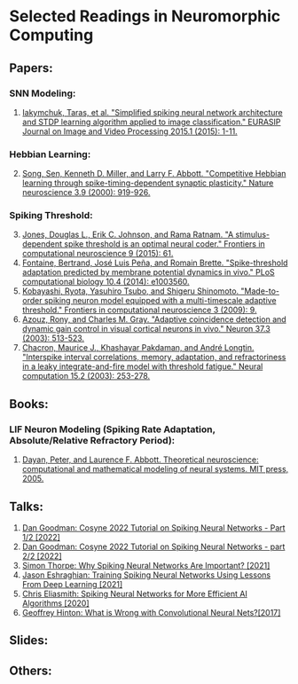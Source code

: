 # Selected Readings in Neuromorphic Computing
## Papers:
### SNN Modeling:
1. [Iakymchuk, Taras, et al. "Simplified spiking neural network architecture and STDP learning algorithm applied to image classification." EURASIP Journal on Image and Video Processing 2015.1 (2015): 1-11.](https://link.springer.com/content/pdf/10.1186/s13640-015-0059-4.pdf?pdf=button)
### Hebbian Learning:
2. [Song, Sen, Kenneth D. Miller, and Larry F. Abbott. "Competitive Hebbian learning through spike-timing-dependent synaptic plasticity." Nature neuroscience 3.9 (2000): 919-926.](https://www.nature.com/articles/nn0900_919)
### Spiking Threshold:
3. [Jones, Douglas L., Erik C. Johnson, and Rama Ratnam. "A stimulus-dependent spike threshold is an optimal neural coder." Frontiers in computational neuroscience 9 (2015): 61.](https://core.ac.uk/download/pdf/82859441.pdf)
4. [Fontaine, Bertrand, José Luis Peña, and Romain Brette. "Spike-threshold adaptation predicted by membrane potential dynamics in vivo." PLoS computational biology 10.4 (2014): e1003560.](https://pdfs.semanticscholar.org/340a/c2872b94a2146e081225908197127dd8bd77.pdf)
5. [Kobayashi, Ryota, Yasuhiro Tsubo, and Shigeru Shinomoto. "Made-to-order spiking neuron model equipped with a multi-timescale adaptive threshold." Frontiers in computational neuroscience 3 (2009): 9.](https://www.researchgate.net/profile/Ryota-Kobayashi-6/publication/26730292_Made-to-Order_Spiking_Neuron_Model_Equipped_with_a_Multi-Timescale_Adaptive_Threshold/links/09e4150762a5324a93000000/Made-to-Order-Spiking-Neuron-Model-Equipped-with-a-Multi-Timescale-Adaptive-Threshold.pdf?_sg%5B0%5D=started_experiment_milestone&origin=journalDetail)
6. [Azouz, Rony, and Charles M. Gray. "Adaptive coincidence detection and dynamic gain control in visual cortical neurons in vivo." Neuron 37.3 (2003): 513-523.](https://core.ac.uk/download/pdf/82395083.pdf)
7. [Chacron, Maurice J., Khashayar Pakdaman, and André Longtin. "Interspike interval correlations, memory, adaptation, and refractoriness in a leaky integrate-and-fire model with threshold fatigue." Neural computation 15.2 (2003): 253-278.](http://www.medicine.mcgill.ca/physio/chacronlab/publications/2003_chacron_neuralcomp.pdf)

## Books:
### LIF Neuron Modeling (Spiking Rate Adaptation, Absolute/Relative Refractory Period):
1. [Dayan, Peter, and Laurence F. Abbott. Theoretical neuroscience: computational and mathematical modeling of neural systems. MIT press, 2005.](https://drive.google.com/file/d/0B9bX852JMJ__YTYzNWQ0ZmItYmU0MS00NjZmLTk1MTYtZTQ0ZDVlNDMxMDJj/view?resourcekey=0-VbLeRG9RwR4WHuVI5sA1PQ)
## Talks:
1. [Dan Goodman: Cosyne 2022 Tutorial on Spiking Neural Networks - Part 1/2 [2022]](https://youtu.be/GTXTQ_sOxak)
2. [Dan Goodman: Cosyne 2022 Tutorial on Spiking Neural Networks - part 2/2 [2022]](https://youtu.be/rfck_p0JrIc)
3. [Simon Thorpe: Why Spiking Neural Networks Are Important? [2021]](https://youtu.be/8K5oc4y0Vas)
4. [Jason Eshraghian: Training Spiking Neural Networks Using Lessons From Deep Learning [2021]](https://youtu.be/zldal7b7sJ4)
5. [Chris Eliasmith: Spiking Neural Networks for More Efficient AI Algorithms [2020]](https://youtu.be/PeW-TN3P1hk)
6. [Geoffrey Hinton: What is Wrong with Convolutional Neural Nets?[2017]](https://youtu.be/Jv1VDdI4vy4)
## Slides:
## Others:


